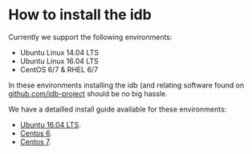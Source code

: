 # How to install the idb

Currently we support the following environments:

* Ubuntu Linux 14.04 LTS
* Ubuntu Linux 16.04 LTS
* CentOS 6/7 & RHEL 6/7

In these environments installing the idb (and relating software found on [github.com/idb-project](https://github.com/idb-project/)
should be no big hassle.

We have a detailled install guide available for these environments:

* [Ubuntu 16.04 LTS](doc/INSTALL-UBUNTU-1604.md).
* [Centos 6](doc/INSTALL-CENTOS-6.md).
* [Centos 7](doc/INSTALL-CENTOS-7.md).
